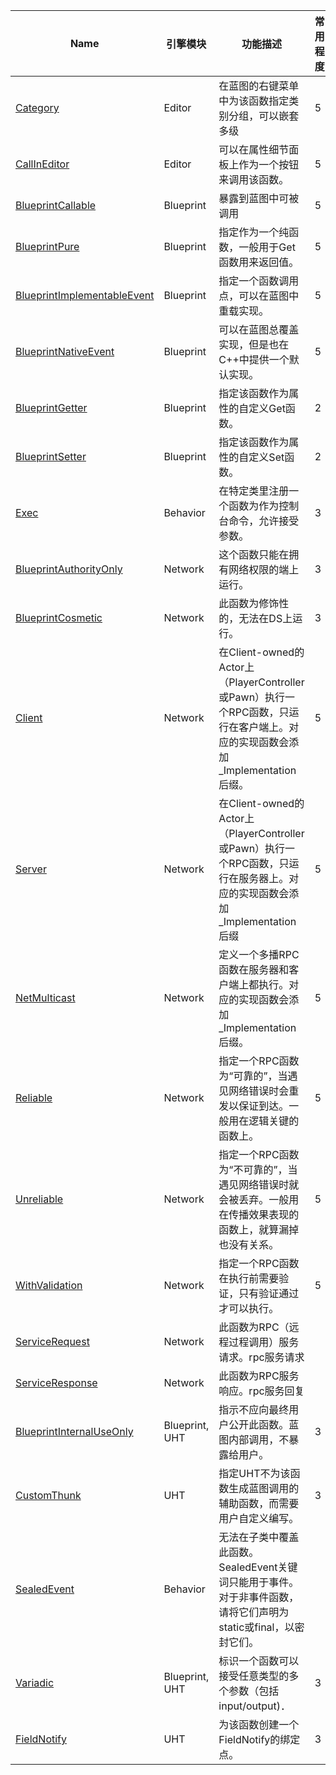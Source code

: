 | Name                                                         | 引擎模块       | 功能描述                                                     | 常用程度 |
| ------------------------------------------------------------ | -------------- | ------------------------------------------------------------ | -------- |
| [Category](UFUNCTION/Category/Category.md)                   | Editor         | 在蓝图的右键菜单中为该函数指定类别分组，可以嵌套多级         | 5        |
| [CallInEditor](UFUNCTION/Blueprint/CallInEditor/CallInEditor.md) | Editor         | 可以在属性细节面板上作为一个按钮来调用该函数。               | 5        |
| [BlueprintCallable](UFUNCTION/Blueprint/BlueprintCallable/BlueprintCallable.md) | Blueprint      | 暴露到蓝图中可被调用                                         | 5        |
| [BlueprintPure](UFUNCTION/Blueprint/BlueprintPure/BlueprintPure.md) | Blueprint      | 指定作为一个纯函数，一般用于Get函数用来返回值。              | 5        |
| [BlueprintImplementableEvent](UFUNCTION/Blueprint/BlueprintImplementableEvent/BlueprintImplementableEvent.md) | Blueprint      | 指定一个函数调用点，可以在蓝图中重载实现。                   | 5        |
| [BlueprintNativeEvent](UFUNCTION/Blueprint/BlueprintNativeEvent/BlueprintNativeEvent.md) | Blueprint      | 可以在蓝图总覆盖实现，但是也在C++中提供一个默认实现。        | 5        |
| [BlueprintGetter](UFUNCTION/Blueprint/BlueprintGetter.md)    | Blueprint      | 指定该函数作为属性的自定义Get函数。                          | 2        |
| [BlueprintSetter](UFUNCTION/Blueprint/BlueprintSetter.md)    | Blueprint      | 指定该函数作为属性的自定义Set函数。                          | 2        |
| [Exec](UFUNCTION/Exec/Exec.md)                               | Behavior       | 在特定类里注册一个函数为作为控制台命令，允许接受参数。       | 3        |
| [BlueprintAuthorityOnly](UFUNCTION/Network/BlueprintAuthorityOnly/BlueprintAuthorityOnly.md) | Network        | 这个函数只能在拥有网络权限的端上运行。                       | 3        |
| [BlueprintCosmetic](UFUNCTION/Network/BlueprintCosmetic/BlueprintCosmetic.md) | Network        | 此函数为修饰性的，无法在DS上运行。                           | 3        |
| [Client](UFUNCTION/Network/Client/Client.md)                 | Network        | 在Client-owned的Actor上（PlayerController或Pawn）执行一个RPC函数，只运行在客户端上。对应的实现函数会添加_Implementation后缀。 | 5        |
| [Server](UFUNCTION/Network/Server/Server.md)                 | Network        | 在Client-owned的Actor上（PlayerController或Pawn）执行一个RPC函数，只运行在服务器上。对应的实现函数会添加_Implementation后缀 | 5        |
| [NetMulticast](UFUNCTION/Network/NetMulticast/NetMulticast.md) | Network        | 定义一个多播RPC函数在服务器和客户端上都执行。对应的实现函数会添加_Implementation后缀。 | 5        |
| [Reliable](UFUNCTION/Network/Reliable.md)                    | Network        | 指定一个RPC函数为“可靠的”，当遇见网络错误时会重发以保证到达。一般用在逻辑关键的函数上。 | 5        |
| [Unreliable](UFUNCTION/Network/Unreliable.md)                | Network        | 指定一个RPC函数为“不可靠的”，当遇见网络错误时就会被丢弃。一般用在传播效果表现的函数上，就算漏掉也没有关系。 | 5        |
| [WithValidation](UFUNCTION/Network/WithValidation.md)        | Network        | 指定一个RPC函数在执行前需要验证，只有验证通过才可以执行。    | 5        |
| [ServiceRequest](UFUNCTION/Network/ServiceRequest.md)        | Network        | 此函数为RPC（远程过程调用）服务请求。rpc服务请求             |          |
| [ServiceResponse](UFUNCTION/Network/ServiceResponse.md)      | Network        | 此函数为RPC服务响应。rpc服务回复                             |          |
| [BlueprintInternalUseOnly](UFUNCTION/UHT/BlueprintInternalUseOnly/BlueprintInternalUseOnly.md) | Blueprint, UHT | 指示不应向最终用户公开此函数。蓝图内部调用，不暴露给用户。   | 3        |
| [CustomThunk](UFUNCTION/UHT/CustomThunk/CustomThunk.md)      | UHT            | 指定UHT不为该函数生成蓝图调用的辅助函数，而需要用户自定义编写。 | 3        |
| [SealedEvent](UFUNCTION/Blueprint/SealedEvent/SealedEvent.md) | Behavior       | 无法在子类中覆盖此函数。SealedEvent关键词只能用于事件。对于非事件函数，请将它们声明为static或final，以密封它们。 |          |
| [Variadic](UFUNCTION/UHT/Variadic/Variadic.md)               | Blueprint, UHT | 标识一个函数可以接受任意类型的多个参数（包括input/output)．  | 3        |
| [FieldNotify](UFUNCTION/UHT/FieldNotify/FieldNotify.md)      | UHT            | 为该函数创建一个FieldNotify的绑定点。                        | 3        |
